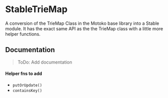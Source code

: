 # StableTrieMap

A conversion of the TrieMap Class in the Motoko base library into a Stable module.
It has the exact same API as the the TrieMap class with a little more helper functions.

## Documentation
 > ToDo: Add documentation

#### Helper fns to add
- `putOrUpdate()`
- `containsKey()`
